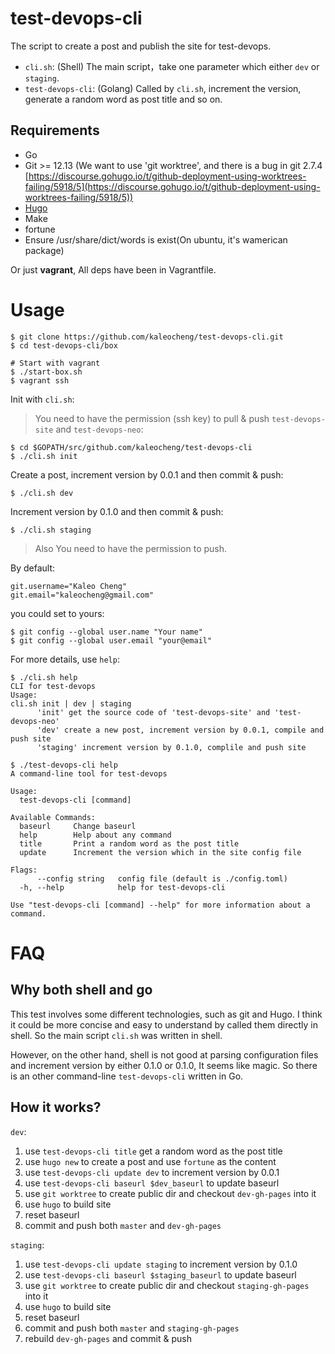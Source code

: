 # test-devops-cli
The script to create a post and publish the site for test-devops.

- `cli.sh`: (Shell) The main script，take one parameter which either `dev` or `staging`.
- `test-devops-cli`: (Golang) Called by `cli.sh`, increment the version, generate a random word as post title and so on.

## Requirements
- Go
- Git >= 12.13 (We want to use 'git worktree', and there is a bug in git 2.7.4 [https://discourse.gohugo.io/t/github-deployment-using-worktrees-failing/5918/5](https://discourse.gohugo.io/t/github-deployment-using-worktrees-failing/5918/5))
- [Hugo](https://gohugo.io/)
- Make
- fortune
- Ensure /usr/share/dict/words is exist(On ubuntu, it's wamerican package)

Or just **vagrant**, All deps have been in Vagrantfile.


# Usage


```shell
$ git clone https://github.com/kaleocheng/test-devops-cli.git
$ cd test-devops-cli/box

# Start with vagrant
$ ./start-box.sh
$ vagrant ssh 
```

Init with `cli.sh`:
> You need to have the permission (ssh key) to pull & push `test-devops-site` and `test-devops-neo`:
```shell
$ cd $GOPATH/src/github.com/kaleocheng/test-devops-cli
$ ./cli.sh init
```

Create a post, increment version by 0.0.1 and then commit & push:
```shell
$ ./cli.sh dev
```

Increment version by 0.1.0 and then commit & push:
```shell
$ ./cli.sh staging
```

> Also You need to have the permission to push.

By default:
```shell
git.username="Kaleo Cheng"
git.email="kaleocheng@gmail.com"
```
you could set to yours:
```shell
$ git config --global user.name "Your name"
$ git config --global user.email "your@email"
```

For more details, use `help`:

```shell
$ ./cli.sh help
CLI for test-devops
Usage:
cli.sh init | dev | staging
      'init' get the source code of 'test-devops-site' and 'test-devops-neo'
      'dev' create a new post, increment version by 0.0.1, compile and push site
      'staging' increment version by 0.1.0, complile and push site

$ ./test-devops-cli help
A command-line tool for test-devops

Usage:
  test-devops-cli [command]

Available Commands:
  baseurl     Change baseurl
  help        Help about any command
  title       Print a random word as the post title
  update      Increment the version which in the site config file

Flags:
      --config string   config file (default is ./config.toml)
  -h, --help            help for test-devops-cli

Use "test-devops-cli [command] --help" for more information about a command.
```


# FAQ

## Why both shell and go
This test involves some different technologies, such as git and Hugo. I think it could be more concise and easy to understand by called them directly in shell. So the main script `cli.sh` was written in shell.

However, on the other hand, shell is not good at parsing configuration files and increment version by either 0.1.0 or 0.1.0, It seems like magic. So there is an other command-line `test-devops-cli` written in Go.

## How it works?
`dev`:
1. use `test-devops-cli title` get a random word as the post title
2. use `hugo new` to create a post and use `fortune` as the content
3. use `test-devops-cli update dev` to increment version by 0.0.1
4. use `test-devops-cli baseurl $dev_baseurl` to update baseurl
5. use `git worktree` to create public dir and checkout `dev-gh-pages` into it
6. use `hugo` to build site
6. reset baseurl
7. commit and push both `master` and `dev-gh-pages`

`staging`:
1. use `test-devops-cli update staging` to increment version by 0.1.0
2. use `test-devops-cli baseurl $staging_baseurl` to update baseurl
3. use `git worktree` to create public dir and checkout `staging-gh-pages` into it
4. use `hugo` to build site
5. reset baseurl
6. commit and push both `master` and `staging-gh-pages`
7. rebuild `dev-gh-pages` and commit & push
